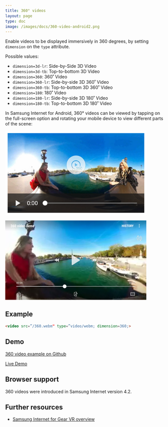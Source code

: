 ```yaml
---
title: 360° videos
layout: page
type: doc
image: /images/docs/360-video-android2.png
---
```

Enable videos to be displayed immersively in 360 degrees, by setting `dimension`
on the `type` attribute.

Possible values:

* `dimension=3d-lr`: Side-by-Side 3D Video
* `dimension=3d-tb`: Top-to-bottom 3D Video
* `dimension=360`: 360˚ Video
* `dimension=360-lr`: Side-by-side 3D 360˚ Video
* `dimension=360-tb`: Top-to-bottom 3D 360˚ Video
* `dimension=180`: 180˚ Video
* `dimension=180-lr`: Side-by-side 3D 180˚ Video
* `dimension=180-tb`: Top-to-bottom 3D 180˚ Video

In Samsung Internet for Android, 360° videos can be viewed by tapping on the full-screen option 
and rotating your mobile device to view different parts of the scene:

![360° video option displayed in Samsung Internet for Android](/images/docs/360-video-android1.png)

![360° video viewed in Samsung Internet for Android](/images/docs/360-video-android2.png)


## Example

```html
<video src=”/360.webm" type=”video/webm; dimension=360;>
```

## Demo

[360 video example on Github](https://github.com/SamsungInternet/examples/tree/master/360-video)

[Live Demo](https://samsunginter.net/examples/360-video/)

## Browser support

360 videos were introduced in Samsung Internet version 4.2.

## Further resources

* [Samsung Internet for Gear VR overview](http://developer.samsung.com/internet#gearvr-overview)
